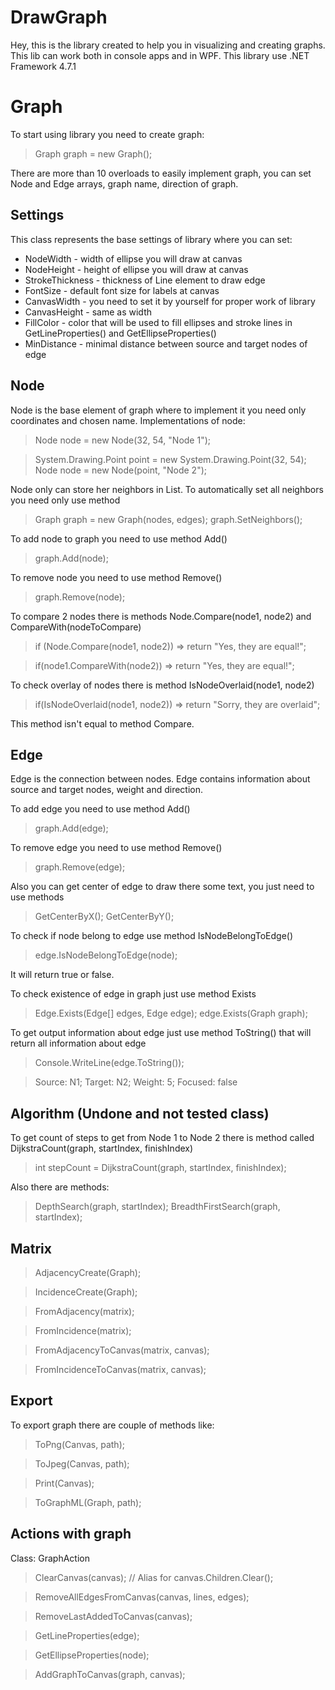 # DrawGraph

Hey, this is the library created to help you in visualizing and creating graphs. This lib can work both in console apps and in WPF.
This library use .NET Framework 4.7.1


# Graph

To start using library you need to create graph:

> Graph graph = new Graph();

There are more than 10 overloads to easily implement graph, you can set Node and Edge arrays, graph name, direction of graph.

## Settings

This class represents the base settings of library where you can set:

 - NodeWidth - width of ellipse you will draw at canvas
 - NodeHeight - height of ellipse you will draw at canvas
 - StrokeThickness - thickness of Line element to draw edge
 - FontSize - default font size for labels at canvas
 - CanvasWidth - you need to set it by yourself for proper work of library
 - CanvasHeight - same as width
 - FillColor - color that will be used to fill ellipses and stroke lines in GetLineProperties() and GetEllipseProperties()
 - MinDistance - minimal distance between source and target nodes of edge

## Node

Node is the base element of graph where to implement it you need only coordinates and chosen name.
Implementations of node:

> Node node = new Node(32, 54, "Node 1");

> System.Drawing.Point point = new System.Drawing.Point(32, 54);
> Node node = new Node(point, "Node 2");

Node only can store her neighbors in List. To automatically set all neighbors you need only use method
> Graph graph = new Graph(nodes, edges);
> graph.SetNeighbors();

To add node to graph you need to use method Add()
> graph.Add(node);

To remove node you need to use method Remove()
> graph.Remove(node);

To compare 2 nodes there is methods Node.Compare(node1, node2) and CompareWith(nodeToCompare)
> if (Node.Compare(node1, node2)) => return "Yes, they are equal!";

>if(node1.CompareWith(node2)) => return "Yes, they are equal!";

To check overlay of nodes there is method IsNodeOverlaid(node1, node2)
>if(IsNodeOverlaid(node1, node2)) => return "Sorry, they are overlaid";

This method isn't equal to method Compare.

 
## Edge

Edge is the connection between nodes. Edge contains information about source and target nodes, weight and direction.

To add edge you need to use method Add()
> graph.Add(edge);

To remove edge you need to use method Remove()
> graph.Remove(edge);

Also you can get center of edge to draw there some text, you just need to use methods
> GetCenterByX();
> GetCenterByY();

To check if node belong to edge use method IsNodeBelongToEdge()
> edge.IsNodeBelongToEdge(node);

It will return true or false.

To check existence of edge in graph just use method Exists
> Edge.Exists(Edge[] edges, Edge edge);
> edge.Exists(Graph graph);

To get output information about edge just use method ToString() that will return all information about edge
> Console.WriteLine(edge.ToString());

> Source: N1; Target: N2; Weight: 5; Focused: false

## Algorithm (Undone and not tested class)

To get count of steps to get from Node 1 to Node 2 there is method called DijkstraCount(graph, startIndex, finishIndex)
> int stepCount = DijkstraCount(graph, startIndex, finishIndex);

Also there are methods:
> DepthSearch(graph, startIndex);
> BreadthFirstSearch(graph, startIndex);

## Matrix

> AdjacencyCreate(Graph);

> IncidenceCreate(Graph);

> FromAdjacency(matrix);

> FromIncidence(matrix);

> FromAdjacencyToCanvas(matrix, canvas);

> FromIncidenceToCanvas(matrix, canvas);

## Export

To export graph there are couple of methods like:
> ToPng(Canvas, path);

> ToJpeg(Canvas, path);

> Print(Canvas);

> ToGraphML(Graph, path);

## Actions with graph

Class: GraphAction

> ClearCanvas(canvas); // Alias for canvas.Children.Clear();

> RemoveAllEdgesFromCanvas(canvas, lines, edges);

> RemoveLastAddedToCanvas(canvas);

> GetLineProperties(edge);

> GetEllipseProperties(node);

> AddGraphToCanvas(graph, canvas);
